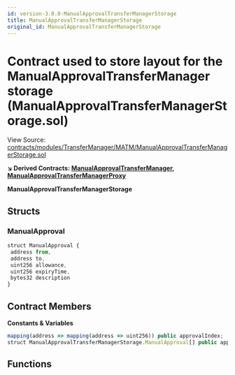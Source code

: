 ```yaml
---
id: version-3.0.0-ManualApprovalTransferManagerStorage
title: ManualApprovalTransferManagerStorage
original_id: ManualApprovalTransferManagerStorage
---
```


# Contract used to store layout for the ManualApprovalTransferManager storage (ManualApprovalTransferManagerStorage.sol)

View Source: [contracts/modules/TransferManager/MATM/ManualApprovalTransferManagerStorage.sol](../../contracts/modules/TransferManager/MATM/ManualApprovalTransferManagerStorage.sol)

**↘ Derived Contracts: [ManualApprovalTransferManager](ManualApprovalTransferManager.md), [ManualApprovalTransferManagerProxy](ManualApprovalTransferManagerProxy.md)**

**ManualApprovalTransferManagerStorage**

## Structs
### ManualApproval

```js
struct ManualApproval {
 address from,
 address to,
 uint256 allowance,
 uint256 expiryTime,
 bytes32 description
}
```

## Contract Members
**Constants & Variables**

```js
mapping(address => mapping(address => uint256)) public approvalIndex;
struct ManualApprovalTransferManagerStorage.ManualApproval[] public approvals;

```

## Functions

